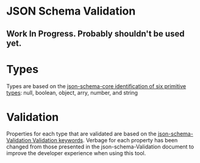 # JSON Schema Validation

## Work In Progress. Probably shouldn't be used yet.


# Types

Types are based on the [json-schema-core identification of six primitive types](http://json-schema.org/latest/json-schema-core.html): null, boolean, object, arry, number, and string 


# Validation
Properties for each type that are validated are based on the [json-schema-Validation Validation keywords](http://json-schema.org/latest/json-schema-Validation.html). Verbage for each property has been changed from those presented in the json-schema-Validation document to improve the developer experience when using this tool.